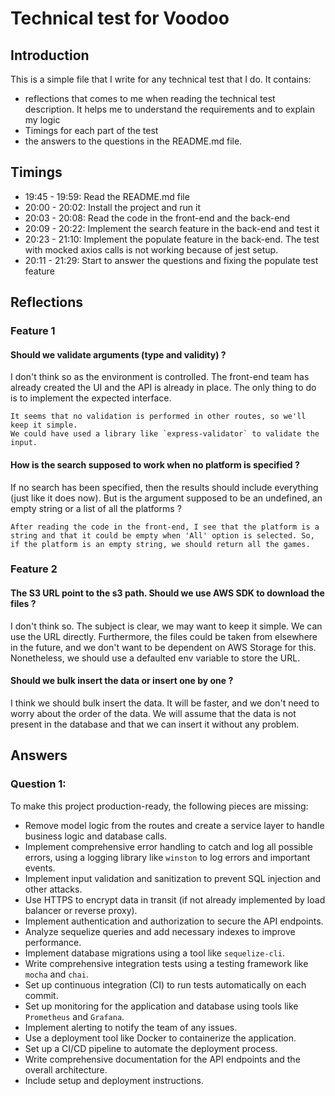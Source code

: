 # Technical test for Voodoo

## Introduction

This is a simple file that I write for any technical test that I do.
It contains:
- reflections that comes to me when reading the technical test description. It helps me to understand the requirements and to explain my logic
- Timings for each part of the test
- the answers to the questions in the README.md file.

## Timings
- 19:45 - 19:59: Read the README.md file
- 20:00 - 20:02: Install the project and run it
- 20:03 - 20:08: Read the code in the front-end and the back-end
- 20:09 - 20:22: Implement the search feature in the back-end and test it
- 20:23 - 21:10: Implement the populate feature in the back-end. The test with mocked axios calls is not working because of jest setup.
- 20:11 - 21:29: Start to answer the questions and fixing the populate test feature

## Reflections

### Feature 1

#### Should we validate arguments (type and validity) ?
I don't think so as the environment is controlled. The front-end team has already created the UI and the API is already in place. The only thing to do is to implement the expected interface.

```
It seems that no validation is performed in other routes, so we'll keep it simple.
We could have used a library like `express-validator` to validate the input.
```

#### How is the search supposed to work when no platform is specified ?
If no search has been specified, then the results should include everything (just like it does now).
But is the argument supposed to be an undefined, an empty string or a list of all the platforms ?

```
After reading the code in the front-end, I see that the platform is a string and that it could be empty when 'All' option is selected. So, if the platform is an empty string, we should return all the games.
```

### Feature 2
#### The S3 URL point to the s3 path. Should we use AWS SDK to download the files ?
I don't think so. The subject is clear, we may want to keep it simple. We can use the URL directly.
Furthermore, the files could be taken from elsewhere in the future, and we don't want to be dependent on AWS Storage for this.
Nonetheless, we should use a defaulted env variable to store the URL.

#### Should we bulk insert the data or insert one by one ?
I think we should bulk insert the data. It will be faster, and we don't need to worry about the order of the data.
We will assume that the data is not present in the database and that we can insert it without any problem.


## Answers
### Question 1:
To make this project production-ready, the following pieces are missing:

- Remove model logic from the routes and create a service layer to handle business logic and database calls.
- Implement comprehensive error handling to catch and log all possible errors, using a logging library like `winston` to log errors and important events.
- Implement input validation and sanitization to prevent SQL injection and other attacks.
- Use HTTPS to encrypt data in transit (if not already implemented by load balancer or reverse proxy).
- Implement authentication and authorization to secure the API endpoints.
- Analyze sequelize queries and add necessary indexes to improve performance.
- Implement database migrations using a tool like `sequelize-cli`.
- Write comprehensive integration tests using a testing framework like `mocha` and `chai`.
- Set up continuous integration (CI) to run tests automatically on each commit.
- Set up monitoring for the application and database using tools like `Prometheus` and `Grafana`.
- Implement alerting to notify the team of any issues.
- Use a deployment tool like Docker to containerize the application.
- Set up a CI/CD pipeline to automate the deployment process.
- Write comprehensive documentation for the API endpoints and the overall architecture.
- Include setup and deployment instructions.


